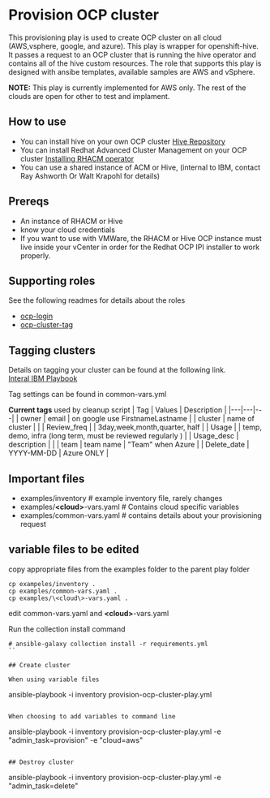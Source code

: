 # Provision OCP cluster 

This provisioning play is used to create OCP cluster on all cloud (AWS,vsphere, google, and azure).  This play is wrapper for openshift-hive.  It passes a request to an OCP cluster that is running the hive operator and contains all of the hive custom resources.  The role that supports this play is designed with ansibe templates, available samples are AWS and vSphere.

**NOTE:** This play is currently implemented for AWS only.  The rest of the clouds are open for other to test and implament.

## How to use

- You can install hive on your own OCP cluster [Hive Repository](https://github.com/openshift/hive)
- You can install Redhat Advanced Cluster Management on your OCP cluster [Installing RHACM operator](https://access.redhat.com/documentation/en-us/red_hat_advanced_cluster_management_for_kubernetes/2.0/html-single/install/index#installing-red-hat-advanced-cluster-management-from-the-console)
- You can use a shared instance of ACM or Hive, (internal to IBM, contact Ray Ashworth Or Walt Krapohl for details)

## Prereqs

- An instance of RHACM or Hive
- know your cloud credentials
- If you want to use with VMWare, the RHACM or Hive OCP instance must live inside your vCenter in order for the Redhat OCP IPI installer to work properly. 

## Supporting roles
See the following readmes for details about the roles
- [ocp-login](https://https://github.com/IBM/community-automation/blob/provision-ocp-cluster/ansible/provision-ocp-cluster-play/readme.md)
- [ocp-cluster-tag](https://github.com/rayashworth/community-automation/blob/provision-ocp-cluster/ansible/provision-ocp-cluster-play/readme.md)

## Tagging clusters

Details on tagging your cluster can be found at the following link.  
[Interal IBM Playbook](https://playbook.cloudpaklab.ibm.com/public-cloud-management/#Info_Needed_for_Tags)

Tag settings can be found in common-vars.yml  

**Current tags** used by cleanup script
| Tag  | Values  | Description  |
|---|---|---|
| owner  | email   | on google use FirstnameLastname  |
| cluster  | name of cluster |   |
| Review_freq  |   | 3day,week,month,quarter, half   |
| Usage |     | temp, demo, infra (long term, must be reviewed regularly ) |
| Usage_desc | description | |
| team | team name | "Team" when Azure |
| Delete_date | YYYY-MM-DD | Azure ONLY |

## Important files

- examples/inventory  # example inventory file, rarely changes
- examples/**\<cloud\>**-vars.yaml # Contains cloud specific variables
- examples/common-vars.yaml # contains details about your provisioning request

## variable files to be edited

copy appropriate files from the examples folder to the parent play folder
```
cp exampeles/inventory .
cp examples/common-vars.yaml .
cp examples/\<cloud\>-vars.yaml .
```

edit common-vars.yaml and **\<cloud\>**-vars.yaml

Run the collection install command
```
# ansible-galaxy collection install -r requirements.yml
``

## Create cluster

When using variable files
```
ansible-playbook -i inventory provision-ocp-cluster-play.yml
```

When choosing to add variables to command line
```
ansible-playbook -i inventory provision-ocp-cluster-play.yml -e "admin_task=provision" -e "cloud=aws" 
```

## Destroy cluster

```
ansible-playbook -i inventory provision-ocp-cluster-play.yml -e "admin_task=delete" 
```
